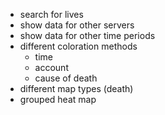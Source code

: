- search for lives
- show data for other servers
- show data for other time periods
- different coloration methods
  - time
  - account
  - cause of death
- different map types (death)
- grouped heat map
